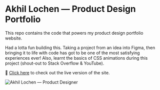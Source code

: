 # Akhil Lochen — Product Design Portfolio

This repo contains the code that powers my product design portfolio website.

Had a lotta fun building this. Taking a project from an idea into Figma, then bringing it to life with code has got to be one of the most satisfying experiences ever! Also, learnt the basics of CSS animations during this project (shout-out to Stack Overflow & YouTube). 

🔗 [Click here](https://akhillochen.github.io/product-design-portfolio/website) to check out the live version of the site.

![Akhil Lochen — Product Designer](https://github.com/akhillochen/product-design-portfolio/blob/master/website/images/og-img-akhil-lochen-portfolio.jpg?raw=true)
